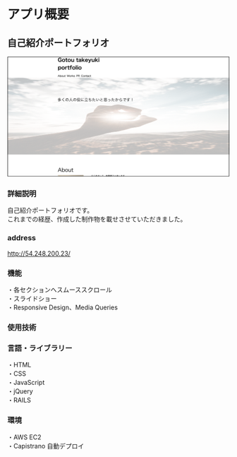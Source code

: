 # アプリ概要
## 自己紹介ポートフォリオ
![メイン画像](readmain.jpg)
### 詳細説明
自己紹介ポートフォリオです。  
これまでの経歴、作成した制作物を載せさせていただきました。  
### address  
http://54.248.200.23/
### 機能
・各セクションへスムーススクロール  
・スライドショー  
・Responsive Design、Media Queries  
### 使用技術
### 言語・ライブラリー
・HTML  
・CSS  
・JavaScript  
・jQuery  
・RAILS  
### 環境
・AWS EC2  
・Capistrano 自動デプロイ





